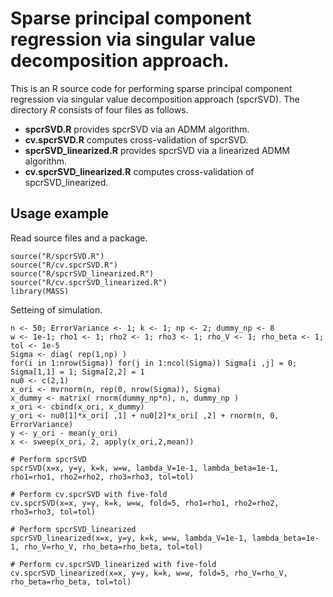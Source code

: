 # Sparse principal component regression via singular value decomposition approach. 
This is an R source code for performing sparse principal component regression via singular value decomposition approach (spcrSVD). The directory *R* consists of four files as follows. 
- **spcrSVD.R** provides spcrSVD via an ADMM algorithm. 
- **cv.spcrSVD.R** computes cross-validation of spcrSVD. 
- **spcrSVD_linearized.R** provides spcrSVD via a linearized ADMM algorithm. 
- **cv.spcrSVD_linearized.R** computes cross-validation of spcrSVD_linearized. 

## Usage example
Read source files and a package.
```
source("R/spcrSVD.R")
source("R/cv.spcrSVD.R")
source("R/spcrSVD_linearized.R")
source("R/cv.spcrSVD_linearized.R")
library(MASS)
```

Setteing of simulation.
```
n <- 50; ErrorVariance <- 1; k <- 1; np <- 2; dummy_np <- 8
w <- 1e-1; rho1 <- 1; rho2 <- 1; rho3 <- 1; rho_V <- 1; rho_beta <- 1; tol <- 1e-5
Sigma <- diag( rep(1,np) )
for(i in 1:nrow(Sigma)) for(j in 1:ncol(Sigma)) Sigma[i ,j] = 0; Sigma[1,1] = 1; Sigma[2,2] = 1
nu0 <- c(2,1)
x_ori <- mvrnorm(n, rep(0, nrow(Sigma)), Sigma)
x_dummy <- matrix( rnorm(dummy_np*n), n, dummy_np )
x_ori <- cbind(x_ori, x_dummy)
y_ori <- nu0[1]*x_ori[ ,1] + nu0[2]*x_ori[ ,2] + rnorm(n, 0, ErrorVariance)
y <- y_ori - mean(y_ori)
x <- sweep(x_ori, 2, apply(x_ori,2,mean))

# Perform spcrSVD
spcrSVD(x=x, y=y, k=k, w=w, lambda_V=1e-1, lambda_beta=1e-1, rho1=rho1, rho2=rho2, rho3=rho3, tol=tol)

# Perform cv.spcrSVD with five-fold
cv.spcrSVD(x=x, y=y, k=k, w=w, fold=5, rho1=rho1, rho2=rho2, rho3=rho3, tol=tol)

# Perform spcrSVD_linearized
spcrSVD_linearized(x=x, y=y, k=k, w=w, lambda_V=1e-1, lambda_beta=1e-1, rho_V=rho_V, rho_beta=rho_beta, tol=tol)

# Perform cv.spcrSVD_linearized with five-fold
cv.spcrSVD_linearized(x=x, y=y, k=k, w=w, fold=5, rho_V=rho_V, rho_beta=rho_beta, tol=tol)
```
